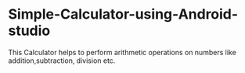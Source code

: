 # Simple-Calculator-using-Android-studio
This Calculator helps to perform arithmetic operations on numbers like addition,subtraction, division etc.
